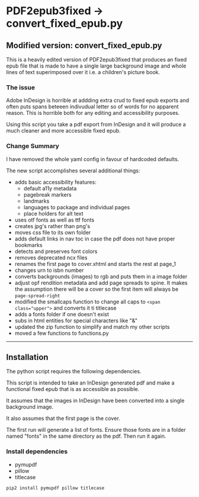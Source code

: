 # PDF2epub3fixed -> convert_fixed_epub.py

## Modified version: convert_fixed_epub.py
This is a heavily edited version of PDF2epub3fixed that produces an fixed epub file that is made to have a single large background image and whole lines of text superimposed over it i.e. a children's picture book.

### The issue
Adobe InDesign is horrible at addding extra crud to fixed epub exports and often puts spans beteeen indivudual letter so of words for no apparent reason. This is horrible both for any editing and  accessibility purposes.

Using this script you take a pdf export from InDesign and it will produce a much cleaner and more accessible fixed epub.

### Change Summary
I have removed the whole yaml config in favour of hardcoded defaults.

The new script accomplishes several additional things:
- adds basic accessibility features:
    - default a11y metadata
    - pagebreak markers
    - landmarks
    - languages to package and individual pages
    - place holders for alt text
- uses otf fonts as well as ttf fonts
- creates jpg's rather than png's
- moves css file to its own folder 
- adds default links in nav toc in case the pdf does not have proper bookmarks
- detects and preserves font colors
- removes deprecated ncx files
- renames the first page to cover.xhtml and starts the rest at page_1
- changes urn to isbn number
- converts backgrounds (images) to rgb and puts them in a image folder
- adjust opf rendition metadata and add page spreads to spine. It makes the assumption there will be a cover so the first item will always be `page-spread-right`
- modified the smallcaps function to change all caps to `<span class="upper">` and converts it ti titlecase
- adds a fonts folder if one doesn't exist
- subs in html entities for special characters like "&"
- updated the zip function to simplify and match my other scripts
- moved a few functions to functions.py

***

## Installation
The python script requires the following dependencies.

This script is intended to take an InDesign generated pdf and make a functional fixed epub that is as accessible as possible.

It assumes that the images in InDesign have been converted into a single background image.

It also assumes that the first page is the cover.

The first run will generate a list of fonts. Ensure those fonts are in a folder named "fonts" in the same directory as the pdf. Then run it again.

### Install dependencies
- pymupdf
- pillow
- titlecase

`pip2 install pymupdf pillow titlecase`
